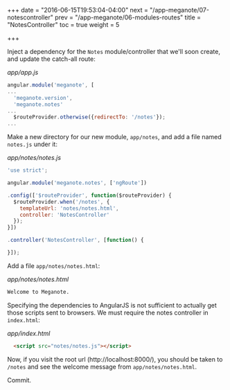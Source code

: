 +++
date = "2016-06-15T19:53:04-04:00"
next = "/app-meganote/07-notescontroller"
prev = "/app-meganote/06-modules-routes"
title = "NotesController"
toc = true
weight = 5

+++

Inject a dependency for the `Notes` module/controller that we'll soon create, and update the catch-all route:

_app/app.js_
```javascript
angular.module('meganote', [
...
  'meganote.version',
  'meganote.notes'
...
  $routeProvider.otherwise({redirectTo: '/notes'});
...
```

Make a new directory for our new module, `app/notes`, and add a file named `notes.js` under it:

_app/notes/notes.js_
```javascript
'use strict';

angular.module('meganote.notes', ['ngRoute'])

.config(['$routeProvider', function($routeProvider) {
  $routeProvider.when('/notes', {
    templateUrl: 'notes/notes.html',
    controller: 'NotesController'
  });
}])

.controller('NotesController', [function() {

}]);
```

Add a file `app/notes/notes.html`:

_app/notes/notes.html_
```html
Welcome to Meganote.
```

Specifying the dependencies to AngularJS is not sufficient to actually get those scripts sent to browsers. We must require the notes controller in `index.html`:

_app/index.html_
```html
  <script src="notes/notes.js"></script>
```

Now, if you visit the root url (http://localhost:8000/), you should be taken to `/notes` and see the welcome message from `app/notes/notes.html`.

Commit.
